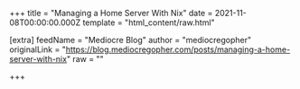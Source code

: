 
+++
title = "Managing a Home Server With Nix"
date = 2021-11-08T00:00:00.000Z
template = "html_content/raw.html"

[extra]
feedName = "Mediocre Blog"
author = "mediocregopher"
originalLink = "https://blog.mediocregopher.com/posts/managing-a-home-server-with-nix"
raw = ""

+++

